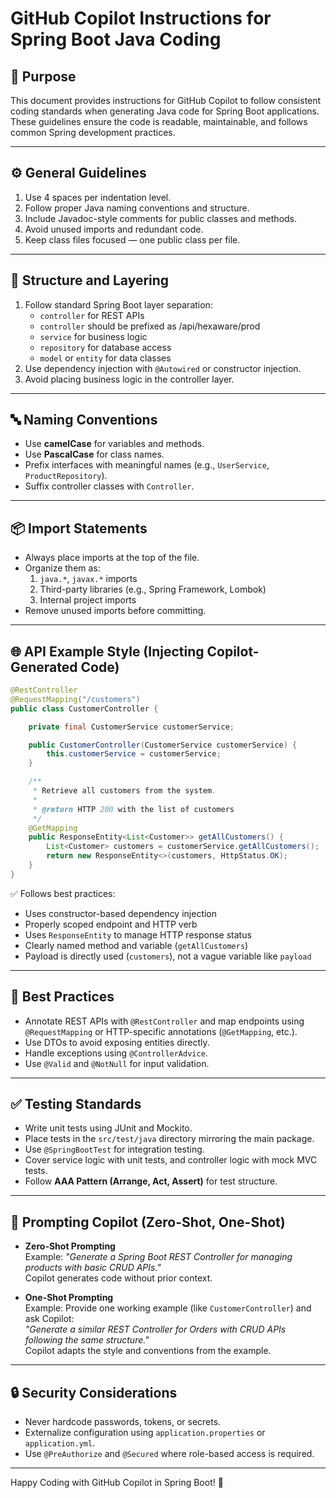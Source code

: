 # GitHub Copilot Instructions for Spring Boot Java Coding

## 🧭 Purpose
This document provides instructions for GitHub Copilot to follow consistent coding standards when generating Java code for Spring Boot applications. These guidelines ensure the code is readable, maintainable, and follows common Spring development practices.

---

## ⚙️ General Guidelines

1. Use 4 spaces per indentation level.
2. Follow proper Java naming conventions and structure.
3. Include Javadoc-style comments for public classes and methods.
4. Avoid unused imports and redundant code.
5. Keep class files focused — one public class per file.

---

## 🧪 Structure and Layering

1. Follow standard Spring Boot layer separation:
   - `controller` for REST APIs
   - `controller` should be prefixed as /api/hexaware/prod 
   - `service` for business logic
   - `repository` for database access
   - `model` or `entity` for data classes
2. Use dependency injection with `@Autowired` or constructor injection.
3. Avoid placing business logic in the controller layer.

---

## 🔤 Naming Conventions

- Use **camelCase** for variables and methods.
- Use **PascalCase** for class names.
- Prefix interfaces with meaningful names (e.g., `UserService`, `ProductRepository`).
- Suffix controller classes with `Controller`.

---

## 📦 Import Statements

- Always place imports at the top of the file.
- Organize them as:
  1. `java.*`, `javax.*` imports
  2. Third-party libraries (e.g., Spring Framework, Lombok)
  3. Internal project imports
- Remove unused imports before committing.

---

## 🌐 API Example Style (Injecting Copilot-Generated Code)

```java
@RestController
@RequestMapping("/customers")
public class CustomerController {

    private final CustomerService customerService;

    public CustomerController(CustomerService customerService) {
        this.customerService = customerService;
    }

    /**
     * Retrieve all customers from the system.
     *
     * @return HTTP 200 with the list of customers
     */
    @GetMapping
    public ResponseEntity<List<Customer>> getAllCustomers() {
        List<Customer> customers = customerService.getAllCustomers();
        return new ResponseEntity<>(customers, HttpStatus.OK);
    }
}
```

✅ Follows best practices:
- Uses constructor-based dependency injection  
- Properly scoped endpoint and HTTP verb  
- Uses `ResponseEntity` to manage HTTP response status  
- Clearly named method and variable (`getAllCustomers`)  
- Payload is directly used (`customers`), not a vague variable like `payload`  

---

## 🧹 Best Practices

- Annotate REST APIs with `@RestController` and map endpoints using `@RequestMapping` or HTTP-specific annotations (`@GetMapping`, etc.).
- Use DTOs to avoid exposing entities directly.
- Handle exceptions using `@ControllerAdvice`.
- Use `@Valid` and `@NotNull` for input validation.

---

## ✅ Testing Standards

- Write unit tests using JUnit and Mockito.
- Place tests in the `src/test/java` directory mirroring the main package.
- Use `@SpringBootTest` for integration testing.
- Cover service logic with unit tests, and controller logic with mock MVC tests.
- Follow **AAA Pattern (Arrange, Act, Assert)** for test structure.

---

## 🎯 Prompting Copilot (Zero-Shot, One-Shot)

- **Zero-Shot Prompting**  
  Example: *"Generate a Spring Boot REST Controller for managing products with basic CRUD APIs."*  
  Copilot generates code without prior context.

- **One-Shot Prompting**  
  Example: Provide one working example (like `CustomerController`) and ask Copilot:  
  *"Generate a similar REST Controller for Orders with CRUD APIs following the same structure."*  
  Copilot adapts the style and conventions from the example.

---

## 🔒 Security Considerations

- Never hardcode passwords, tokens, or secrets.
- Externalize configuration using `application.properties` or `application.yml`.
- Use `@PreAuthorize` and `@Secured` where role-based access is required.

---

Happy Coding with GitHub Copilot in Spring Boot! 🚀
